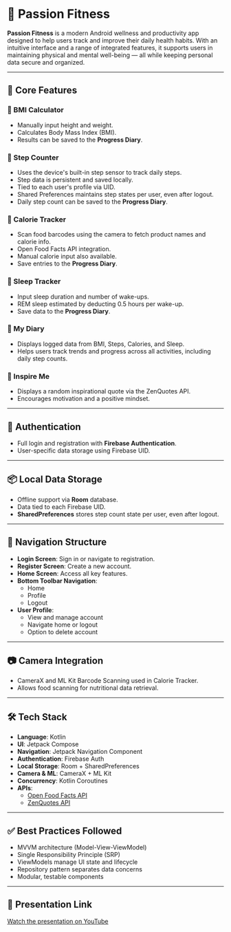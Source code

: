 # 💪 Passion Fitness

**Passion Fitness** is a modern Android wellness and productivity app designed to help users track and improve their daily health habits. With an intuitive interface and a range of integrated features, it supports users in maintaining physical and mental well-being — all while keeping personal data secure and organized.

---

## 📱 Core Features

### 🔢 BMI Calculator
- Manually input height and weight.
- Calculates Body Mass Index (BMI).
- Results can be saved to the **Progress Diary**.

### 👣 Step Counter
- Uses the device's built-in step sensor to track daily steps.
- Step data is persistent and saved locally.
- Tied to each user's profile via UID.
- Shared Preferences maintains step states per user, even after logout.
- Daily step count can be saved to the **Progress Diary**.

### 🍎 Calorie Tracker
- Scan food barcodes using the camera to fetch product names and calorie info.
- Open Food Facts API integration.
- Manual calorie input also available.
- Save entries to the **Progress Diary**.

### 🌙 Sleep Tracker
- Input sleep duration and number of wake-ups.
- REM sleep estimated by deducting 0.5 hours per wake-up.
- Save data to the **Progress Diary**.

### 📔 My Diary
- Displays logged data from BMI, Steps, Calories, and Sleep.
- Helps users track trends and progress across all activities, including daily step counts.

### 💬 Inspire Me
- Displays a random inspirational quote via the ZenQuotes API.
- Encourages motivation and a positive mindset.

---

## 🔐 Authentication

- Full login and registration with **Firebase Authentication**.
- User-specific data storage using Firebase UID.

---

## 📦 Local Data Storage

- Offline support via **Room** database.
- Data tied to each Firebase UID.
- **SharedPreferences** stores step count state per user, even after logout.

---

## 🧭 Navigation Structure

- **Login Screen**: Sign in or navigate to registration.
- **Register Screen**: Create a new account.
- **Home Screen**: Access all key features.
- **Bottom Toolbar Navigation**:
  - Home
  - Profile
  - Logout
- **User Profile**:
  - View and manage account
  - Navigate home or logout
  - Option to delete account

---

## 📷 Camera Integration

- CameraX and ML Kit Barcode Scanning used in Calorie Tracker.
- Allows food scanning for nutritional data retrieval.

---

## 🛠️ Tech Stack

- **Language**: Kotlin  
- **UI**: Jetpack Compose  
- **Navigation**: Jetpack Navigation Component  
- **Authentication**: Firebase Auth  
- **Local Storage**: Room + SharedPreferences  
- **Camera & ML**: CameraX + ML Kit  
- **Concurrency**: Kotlin Coroutines  
- **APIs**:
  - [Open Food Facts API](https://wiki.openfoodfacts.org/API/Android)
  - [ZenQuotes API](https://zenquotes.io/)

---

## ✅ Best Practices Followed

- MVVM architecture (Model-View-ViewModel)
- Single Responsibility Principle (SRP)
- ViewModels manage UI state and lifecycle
- Repository pattern separates data concerns
- Modular, testable components

---

## 🚀 Presentation Link  
[Watch the presentation on YouTube](https://youtu.be/16fvQow0sS0)

